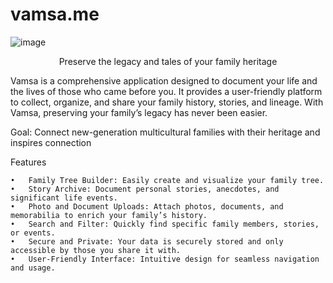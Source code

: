 # vamsa.me

![image](https://github.com/gurul/vamsa.me/assets/110717420/4bd84ff4-f6ec-420d-8536-e970aafb59a4)
<p align="center">
Preserve the legacy and tales of your family heritage
</p>
Vamsa is a comprehensive application designed to document your life and the lives of those who came before you. It provides a user-friendly platform to collect, organize, and share your family history, stories, and lineage. With Vamsa, preserving your family’s legacy has never been easier.


Goal: Connect new-generation multicultural families with their heritage and inspires connection


Features

	•	Family Tree Builder: Easily create and visualize your family tree.
	•	Story Archive: Document personal stories, anecdotes, and significant life events.
	•	Photo and Document Uploads: Attach photos, documents, and memorabilia to enrich your family’s history.
	•	Search and Filter: Quickly find specific family members, stories, or events.
	•	Secure and Private: Your data is securely stored and only accessible by those you share it with.
	•	User-Friendly Interface: Intuitive design for seamless navigation and usage.
